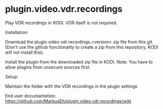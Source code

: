 # plugin.video.vdr.recordings
Play VDR recordings in KODI. VDR itself is not required.

Installation:

Download the plugin.video.vdr.recordings.\<version\>.zip file from this git. (Don't use the github functionality to create a zip from this repository, KODI will not install this).
  
Install the plugin from the downloaded zip file in KODI. Note: You have to allow plugins from unsecure sources first.

Setup:

Maintain the folder with the VDR recordings in the plugin settings

End user documantation: https://github.com/MarkusEh/plugin.video.vdr.recordings/wiki
